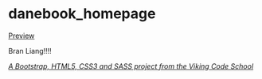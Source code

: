 # danebook_homepage

[Preview](http://htmlpreview.github.io/?https://github.com/BranLiang/assignment_danebook_homepage/blob/master/index.html)

Bran Liang!!!!

*[A Bootstrap, HTML5, CSS3 and SASS project from the Viking Code School](http://www.vikingcodeschool.com)*
